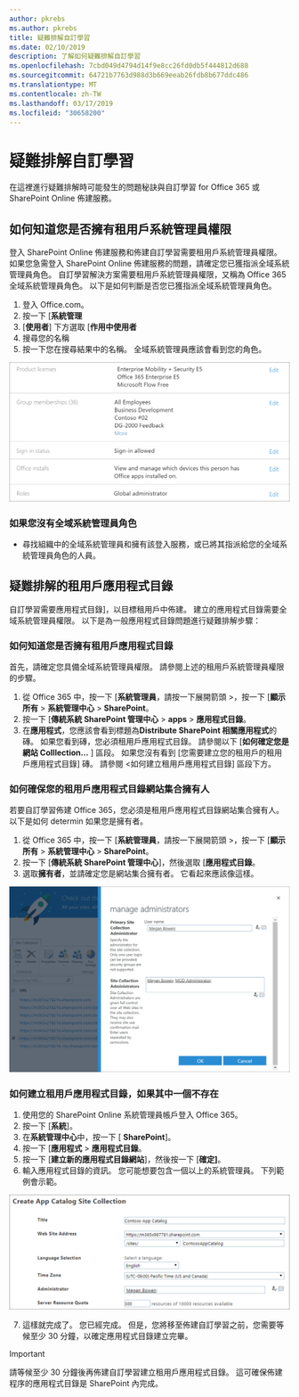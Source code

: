 ```yaml
---
author: pkrebs
ms.author: pkrebs
title: 疑難排解自訂學習
ms.date: 02/10/2019
description: 了解如何疑難排解自訂學習
ms.openlocfilehash: 7cbd049d4794d14f9e8cc26fd0db5f444812d688
ms.sourcegitcommit: 64721b7763d988d3b669eeab26fdb8b677ddc486
ms.translationtype: MT
ms.contentlocale: zh-TW
ms.lasthandoff: 03/17/2019
ms.locfileid: "30658200"
---
```

# <a name="troubleshoot-custom-learning"></a>疑難排解自訂學習

在這裡進行疑難排解時可能發生的問題秘訣與自訂學習 for Office 365 或 SharePoint Online 佈建服務。

## <a name="how-to-know-if-you-have-tenant-admin-permissions"></a>如何知道您是否擁有租用戶系統管理員權限

登入 SharePoint Online 佈建服務和佈建自訂學習需要租用戶系統管理員權限。 如果您急需登入 SharePoint Online 佈建服務的問題，請確定您已獲指派全域系統管理員角色。 自訂學習解決方案需要租用戶系統管理員權限，又稱為 Office 365 全域系統管理員角色。 以下是如何判斷是否您已獲指派全域系統管理員角色。

1.  登入 Office.com。
2.  按一下 [**系統管理**
3.  [**使用者**] 下方選取 [**作用中使用者**
4.  搜尋您的名稱
5.  按一下您在搜尋結果中的名稱。 全域系統管理員應該會看到您的角色。

![cg globaladminrole.png](media/cg-globaladminrole.png)

### <a name="if-you-dont-have-the-global-administrator-role"></a>如果您沒有全域系統管理員角色
- 尋找組織中的全域系統管理員和擁有該登入服務，或已將其指派給您的全域系統管理員角色的人員。

## <a name="tenant-app-catalog-troubleshooting"></a>疑難排解的租用戶應用程式目錄
自訂學習需要應用程式目錄]，以目標租用戶中佈建。 建立的應用程式目錄需要全域系統管理員權限。 以下是為一般應用程式目錄問題進行疑難排解步驟：

### <a name="how-to-know-if-you-have-a-tenant-app-catalog"></a>如何知道您是否擁有租用戶應用程式目錄 
首先，請確定您具備全域系統管理員權限。 請參閱上述的租用戶系統管理員權限的步驟。

1. 從 Office 365 中，按一下 [**系統管理員**，請按一下展開箭頭 >，按一下 [**顯示所有** > **系統管理中心** > **SharePoint**。
2. 按一下 [**傳統系統 SharePoint 管理中心** > **apps** > **應用程式目錄**。
3. 在**應用程式**，您應該會看到標題為**Distribute SharePoint 相關應用程式**的磚。 如果您看到磚，您必須租用戶應用程式目錄。 請參閱以下 [**如何確定您是網站 Colllection...** ] 區段。 如果您沒有看到 [您需要建立您的租用戶的租用戶應用程式目錄] 磚。 請參閱 <<c0>如何建立租用戶應用程式目錄] 區段下方。

### <a name="how-to-ensure-you-are-a-site-collection-owner-on-the-tenant-app-catalog"></a>如何確保您的租用戶應用程式目錄網站集合擁有人 
若要自訂學習佈建 Office 365，您必須是租用戶應用程式目錄網站集合擁有人。 以下是如何 determin 如果您是擁有者。

1. 從 Office 365 中，按一下 [**系統管理員**，請按一下展開箭頭 >，按一下 [**顯示所有** > **系統管理中心** > **SharePoint**。
2. 按一下 [**傳統系統 SharePoint 管理中心**]，然後選取 [**應用程式目錄**。
3. 選取**擁有者**，並請確定您是網站集合擁有者。 它看起來應該像這樣。
 
![cg sitecollectionowner.png](media/cg-sitecollectionowner.png)

### <a name="how-to-create-a-tenant-app-catalog-if-one-doesnt-exists"></a>如何建立租用戶應用程式目錄，如果其中一個不存在 
1. 使用您的 SharePoint Online 系統管理員帳戶登入 Office 365。
2. 按一下 [**系統**]。
3. 在**系統管理中心**中，按一下 [ **SharePoint**]。 
4. 按一下 [**應用程式** > **應用程式目錄**。
5. 按一下 [**建立新的應用程式目錄網站**]，然後按一下 [**確定]**。 
6.  輸入應用程式目錄的資訊。 您可能想要包含一個以上的系統管理員。 下列範例會示範。  

![cg appcatalogfinish.png](media/cg-appcatalogfinish.png)

7.  這樣就完成了。 您已經完成。 但是，您將移至佈建自訂學習之前，您需要等候至少 30 分鐘，以確定應用程式目錄建立完畢。 

> [!IMPORTANT]
> 請等候至少 30 分鐘後再佈建自訂學習建立租用戶應用程式目錄。 這可確保佈建程序的應用程式目錄是 SharePoint 內完成。 